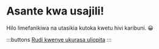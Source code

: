 # Asante kwa usajili!

Hilo limefanikiwa na utasikia kutoka kwetu hivi karibuni. 😀

:::buttons
[Rudi kwenye ukurasa uliopita](/)
:::

<script>
  document.querySelector('#signup-confirmation main .buttons a').addEventListener('click', e => {
    e.preventDefault()
    history.back()
  })
</script>
